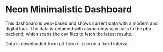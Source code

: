 # Neon Minimalistic Dashboard

This dashboard is web-based and shows current data with a modern and digital look.
The data is obtained with asyncronus ajax calls to the php backend, which scans the csv files to fetch the latest results.

Data is downloaded from git `latest.json` on a fixed interval